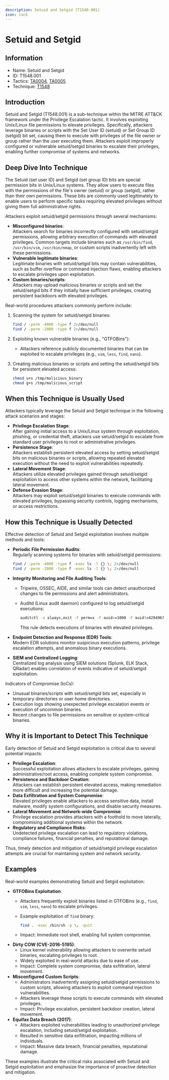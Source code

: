 ```yaml
---
description: Setuid and Setgid [T1548.001]
icon: lock
---
```


# Setuid and Setgid

## Information

* Name: Setuid and Setgid
* ID: T1548.001
* Tactics: [TA0004](../../ta0004/), [TA0005](../)
* Technique: [T1548](./)

## Introduction

Setuid and Setgid (T1548.001) is a sub-technique within the MITRE ATT\&CK framework under the Privilege Escalation tactic. It involves exploiting Unix/Linux file permissions to elevate privileges. Specifically, attackers leverage binaries or scripts with the Set User ID (setuid) or Set Group ID (setgid) bit set, causing them to execute with privileges of the file owner or group rather than the user executing them. Attackers exploit improperly configured or vulnerable setuid/setgid binaries to escalate their privileges, enabling further compromise of systems and networks.

## Deep Dive Into Technique

The Setuid (set user ID) and Setgid (set group ID) bits are special permission bits in Unix/Linux systems. They allow users to execute files with the permissions of the file's owner (setuid) or group (setgid), rather than their own permissions. These bits are commonly used legitimately to enable users to perform specific tasks requiring elevated privileges without giving them full administrative rights.

Attackers exploit setuid/setgid permissions through several mechanisms:

* **Misconfigured binaries**:\
  Attackers search for binaries incorrectly configured with setuid/setgid permissions, allowing arbitrary execution of commands with elevated privileges. Common targets include binaries such as `/usr/bin/find`, `/usr/bin/vim`, `/usr/bin/nmap`, or custom scripts inadvertently left with these permissions.
* **Vulnerable legitimate binaries**:\
  Legitimate binaries with setuid/setgid bits may contain vulnerabilities, such as buffer overflow or command injection flaws, enabling attackers to escalate privileges upon exploitation.
* **Custom binaries/scripts**:\
  Attackers may upload malicious binaries or scripts and set the setuid/setgid bits if they initially have sufficient privileges, creating persistent backdoors with elevated privileges.

Real-world procedures attackers commonly perform include:

1.  Scanning the system for setuid/setgid binaries:

    ```bash
    find / -perm -4000 -type f 2>/dev/null
    find / -perm -2000 -type f 2>/dev/null
    ```
2. Exploiting known vulnerable binaries (e.g., "GTFOBins"):
   * Attackers reference publicly documented binaries that can be exploited to escalate privileges (e.g., `vim`, `less`, `find`, `nano`).
3.  Creating malicious binaries or scripts and setting the setuid/setgid bits for persistent elevated access:

    ```bash
    chmod u+s /tmp/malicious_binary
    chmod g+s /tmp/malicious_script
    ```

## When this Technique is Usually Used

Attackers typically leverage the Setuid and Setgid technique in the following attack scenarios and stages:

* **Privilege Escalation Stage**:\
  After gaining initial access to a Unix/Linux system through exploitation, phishing, or credential theft, attackers use setuid/setgid to escalate from standard user privileges to root or administrative privileges.
* **Persistence Stage**:\
  Attackers establish persistent elevated access by setting setuid/setgid bits on malicious binaries or scripts, allowing repeated elevated execution without the need to exploit vulnerabilities repeatedly.
* **Lateral Movement Stage**:\
  Attackers utilize elevated privileges gained through setuid/setgid exploitation to access other systems within the network, facilitating lateral movement.
* **Defense Evasion Stage**:\
  Attackers may exploit setuid/setgid binaries to execute commands with elevated privileges, bypassing security controls, logging mechanisms, or access restrictions.

## How this Technique is Usually Detected

Effective detection of Setuid and Setgid exploitation involves multiple methods and tools:

*   **Periodic File Permission Audits**:\
    Regularly scanning systems for binaries with setuid/setgid permissions:

    ```bash
    find / -perm -4000 -type f -exec ls -l {} \; 2>/dev/null
    find / -perm -2000 -type f -exec ls -l {} \; 2>/dev/null
    ```
* **Integrity Monitoring and File Auditing Tools**:
  * Tripwire, OSSEC, AIDE, and similar tools can detect unauthorized changes to file permissions and alert administrators.
  *   Auditd (Linux audit daemon) configured to log setuid/setgid executions:

      ```bash
      auditctl -a always,exit -F perm=x -F auid>=1000 -F auid!=4294967295 -F euid=0 -k privileged-exec
      ```

      This rule detects executions of binaries with elevated privileges.
* **Endpoint Detection and Response (EDR) Tools**:\
  Modern EDR solutions monitor suspicious execution patterns, privilege escalation attempts, and anomalous binary executions.
* **SIEM and Centralized Logging**:\
  Centralized log analysis using SIEM solutions (Splunk, ELK Stack, QRadar) enables correlation of events indicative of setuid/setgid exploitation.

Indicators of Compromise (IoCs):

* Unusual binaries/scripts with setuid/setgid bits set, especially in temporary directories or user home directories.
* Execution logs showing unexpected privilege escalation events or execution of uncommon binaries.
* Recent changes to file permissions on sensitive or system-critical binaries.

## Why it is Important to Detect This Technique

Early detection of Setuid and Setgid exploitation is critical due to several potential impacts:

* **Privilege Escalation**:\
  Successful exploitation allows attackers to escalate privileges, gaining administrative/root access, enabling complete system compromise.
* **Persistence and Backdoor Creation**:\
  Attackers can establish persistent elevated access, making remediation more difficult and increasing the potential damage.
* **Data Exfiltration and System Compromise**:\
  Elevated privileges enable attackers to access sensitive data, install malware, modify system configurations, and disable security measures.
* **Lateral Movement and Network-wide Compromise**:\
  Privilege escalation provides attackers with a foothold to move laterally, compromising additional systems within the network.
* **Regulatory and Compliance Risks**:\
  Undetected privilege escalation can lead to regulatory violations, compliance failures, financial penalties, and reputational damage.

Thus, timely detection and mitigation of setuid/setgid privilege escalation attempts are crucial for maintaining system and network security.

## Examples

Real-world examples demonstrating Setuid and Setgid exploitation:

* **GTFOBins Exploitation**:
  * Attackers frequently exploit binaries listed in GTFOBins (e.g., `find`, `vim`, `less`, `nano`) to escalate privileges.
  *   Example exploitation of `find` binary:

      ```bash
      find . -exec /bin/sh -p \; -quit
      ```
  * Impact: Immediate root shell, enabling full system compromise.
* **Dirty COW (CVE-2016-5195)**:
  * Linux kernel vulnerability allowing attackers to overwrite setuid binaries, escalating privileges to root.
  * Widely exploited in real-world attacks due to ease of use.
  * Impact: Complete system compromise, data exfiltration, lateral movement.
* **Misconfigured Custom Scripts**:
  * Administrators inadvertently assigning setuid/setgid permissions to custom scripts, allowing attackers to exploit command injection vulnerabilities.
  * Attackers leverage these scripts to execute commands with elevated privileges.
  * Impact: Privilege escalation, persistent backdoor creation, lateral movement.
* **Equifax Data Breach (2017)**:
  * Attackers exploited vulnerabilities leading to unauthorized privilege escalation, including setuid/setgid exploitation.
  * Resulted in sensitive data exfiltration, impacting millions of individuals.
  * Impact: Massive data breach, financial penalties, reputational damage.

These examples illustrate the critical risks associated with Setuid and Setgid exploitation and emphasize the importance of proactive detection and mitigation.
